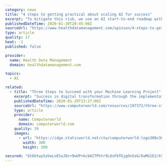 ```yaml
---
category: news
title: "4 steps to getting practical about scaling AI for success"
excerpt: "To mitigate this risk, we use an AI start-to-end roadmap with our clients to define an AI use case's route to live. It lays the path for how to multiply value from the use case through continuous engineering, optimization and the extension of the feature to new use cases. There’s even an argument that the POC will fall away entirely for ..."
publishedDateTime: 2020-01-30T20:45:00Z
sourceUrl: "https://www.healthdatamanagement.com/opinion/4-steps-to-getting-practical-about-scaling-ai-for-success"
type: article
quality: 17
heat: -1
published: false

provider:
  name: Health Data Management
  domain: healthdatamanagement.com

topics:
  - AI

related:
  - title: "Three Steps to Succeed with your Machine Learning Project"
    excerpt: "Success in digital transformation through the implementation of AI - and Machine Learning specifically - largely depends on good planning and timely management of expectations. Mistakes made at management level can have serious consequences. But is there a simple way to integrate Machine Learning into business processes, avoid pitfalls ..."
    publishedDateTime: 2020-01-29T13:27:00Z
    sourceUrl: "https://www.computerworld.com/resources/197372/three-steps-to-succeed-with-your-machine-learning-project"
    type: article
    provider:
      name: Computerworld
      domain: computerworld.com
    quality: 39
    images:
      - url: "https://idge.staticworld.net/ctw/computerworld-logo300x300.png"
        width: 300
        height: 300

secured: "GtOUtwy5aVwLoESaJOc+9wUP+kcbAITPhtr9L8xFbTGjgOnXaG/8aMG1E2/k5KqG/n+jyAyLOG/GFxXe2MDRPKF3v8N6CHRg/p5iEutryGmVGKUwaIkoeVjJd1HDPtWo0o2tJ1GrE8xxQVfK0A+w5jQrwwpvCLu6VtSwU+9UazX4f953nUabm+KDGRdrq7tPmsGvmr/MPk3Sr7L5L8f9JHF1+yd7JrEOSpAu2hVKptpdMaNwt0nLACAIs91SwXpWXH1fUrOAqcTpSlrcng6Ew6TZ4IPuJA42PP0P1uDDyonmrGiLrYd9xo/xvj3Uh4v+Tw/djjInnOL/G/N3tNcOZVR6lBB6MMwXxWVlk+XHRqfSYkNTsTooWUlyQZdQcUFERpMS+A0HjWl3bpLchwCCmjXnsUQZzJtu/fgzhiIOvlnOedIF+FQ+xtHYHPdpVjmGejBvOLjKJZzO6mEEk5xlALIqN+lDZuAR9lp3YakA+OE=;34s1gc7uPeP38dOZHPSqWg=="
---
```


